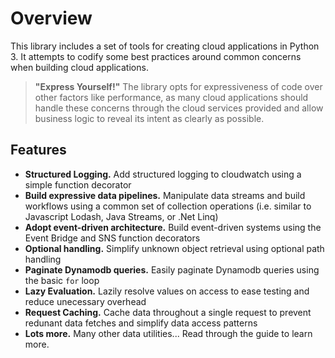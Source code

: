 # Overview

This library includes a set of tools for creating cloud applications in Python 3. It attempts to codify some best practices around common concerns when building cloud applications. 

> **"Express Yourself!"** The library opts for expressiveness of code over other factors like performance, as many cloud applications should handle these concerns through the cloud services provided and allow business logic to reveal its intent as clearly as possible.

## Features
- **Structured Logging.** Add structured logging to cloudwatch using a simple function decorator
- **Build expressive data pipelines.** Manipulate data streams and build workflows using a common set of collection operations (i.e. similar to Javascript Lodash, Java Streams, or .Net Linq)
- **Adopt event-driven architecture.** Build event-driven systems using the Event Bridge and SNS function decorators
- **Optional handling.** Simplify unknown object retrieval using optional path handling
- **Paginate Dynamodb queries.** Easily paginate Dynamodb queries using the basic `for` loop
- **Lazy Evaluation.** Lazily resolve values on access to ease testing and reduce unecessary overhead
- **Request Caching.** Cache data throughout a single request to prevent redunant data fetches and simplify data access patterns
- **Lots more.** Many other data utilities... Read through the guide to learn more.
